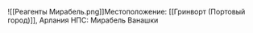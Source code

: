 ![[Реагенты Мирабель.png]]Местоположение: [[Гринворт (Портовый город)]], Арлания
НПС: Мирабель Ванашки 
